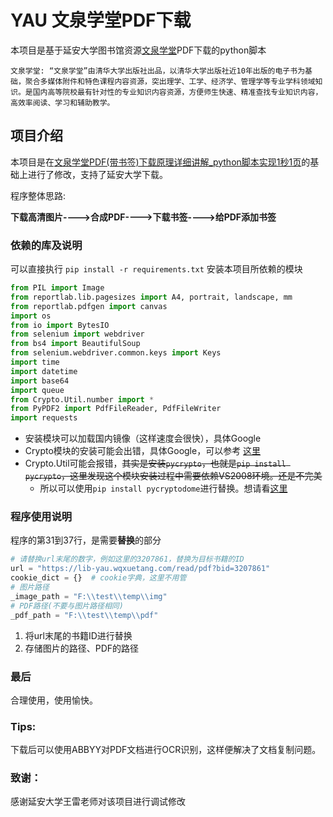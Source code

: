 # YAU 文泉学堂PDF下载
本项目是基于延安大学图书馆资源[文泉学堂](https://lib-yau.wqxuetang.com/#/)PDF下载的python脚本

    文泉学堂: “文泉学堂”由清华大学出版社出品，以清华大学出版社近10年出版的电子书为基础，聚合多媒体附件和特色课程内容资源，突出理学、工学、经济学、管理学等专业学科领域知识。是国内高等院校最有针对性的专业知识内容资源，方便师生快速、精准查找专业知识内容，高效率阅读、学习和辅助教学。


## 项目介绍
本项目是在[文泉学堂PDF(带书签)下载原理详细讲解_python脚本实现1秒1页](https://www.52pojie.cn/thread-1108776-1-1.html)的基础上进行了修改，支持了延安大学下载。


程序整体思路:

**下载高清图片---->合成PDF---->下载书签---->给PDF添加书签**

### 依赖的库及说明

可以直接执行
`pip install -r requirements.txt`
安装本项目所依赖的模块

```python
from PIL import Image
from reportlab.lib.pagesizes import A4, portrait, landscape, mm
from reportlab.pdfgen import canvas
import os
from io import BytesIO
from selenium import webdriver
from bs4 import BeautifulSoup
from selenium.webdriver.common.keys import Keys
import time
import datetime
import base64
import queue
from Crypto.Util.number import *
from PyPDF2 import PdfFileReader, PdfFileWriter
import requests
```
* 安装模块可以加载国内镜像（这样速度会很快），具体Google
* Crypto模块的安装可能会出错，具体Google，可以参考 [这里](https://www.jb51.net/article/131185.htm)
* Crypto.Util可能会报错，~~其实是安装`pycrypto`，也就是`pip install pycrypto`，这里发现这个模块安装过程中需要依赖VS2008环境。还是不完美~~
    * 所以可以使用`pip install pycryptodome`进行替换。想请看[这里](https://stackoverrun.com/cn/q/12091094)

### 程序使用说明

程序的第31到37行，是需要**替换**的部分
```python
# 请替换url末尾的数字，例如这里的3207861，替换为目标书籍的ID
url = "https://lib-yau.wqxuetang.com/read/pdf?bid=3207861"
cookie_dict = {}  # cookie字典，这里不用管
# 图片路径
_image_path = "F:\\test\\temp\\img"
# PDF路径(不要与图片路径相同)
_pdf_path = "F:\\test\\temp\\pdf"
```

1. 将url末尾的书籍ID进行替换
2. 存储图片的路径、PDF的路径

### 最后
合理使用，使用愉快。


### Tips:

下载后可以使用ABBYY对PDF文档进行OCR识别，这样便解决了文档复制问题。

### 致谢：

感谢延安大学王雷老师对该项目进行调试修改